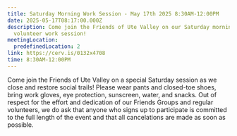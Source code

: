 ```yaml
---
title: Saturday Morning Work Session - May 17th 2025 8:30AM-12:00PM
date: 2025-05-17T08:17:00.000Z
description: Come join the Friends of Ute Valley on our Saturday morning
  volunteer work session!
meetingLocation:
  predefinedLocation: 2
link: https://cerv.is/0132x4708
time: 8:30AM-12:00PM
---
```


Come join the Friends of Ute Valley on a special Saturday session as we close and restore social trails! Please wear pants and closed-toe shoes, bring work gloves, eye protection, sunscreen, water, and snacks. Out of respect for the effort and dedication of our Friends Groups and regular volunteers, we do ask that anyone who signs up to participate is committed to the full length of the event and that all cancelations are made as soon as possible.
